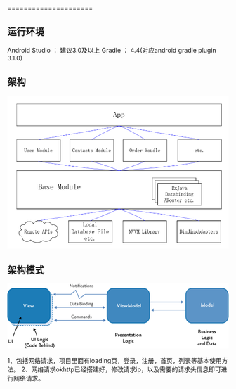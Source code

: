 =====================

运行环境
-------
Android Studio ： 建议3.0及以上
Gradle         ： 4.4(对应android gradle plugin 3.1.0)

架构
-------
![架构](/imgs/structure.png)

架构模式
-------
![架构模式](/imgs/mvvm.png)

1、包括网络请求，项目里面有loading页，登录，注册，首页，列表等基本使用方法。
2、网络请求okhttp已经搭建好，修改请求ip，以及需要的请求头信息即可进行网络请求。


